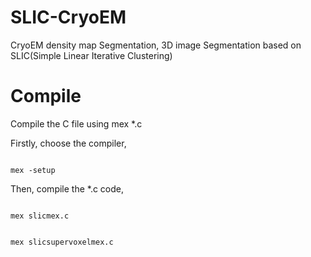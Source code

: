 # SLIC-CryoEM
CryoEM density map Segmentation, 3D image Segmentation based on SLIC(Simple Linear Iterative Clustering)

# Compile
Compile the C file using mex *.c

Firstly, choose the compiler,

<code>
mex -setup
</code>

Then, compile the *.c code,

<code>
mex slicmex.c

mex slicsupervoxelmex.c
</code>



